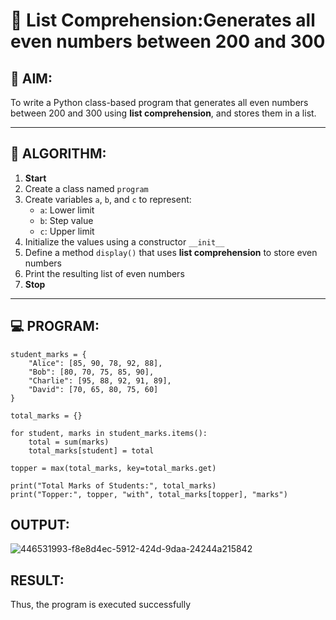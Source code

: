 # 🧾 List Comprehension:Generates all even numbers between 200 and 300
## 🎯 AIM:
To write a Python class-based program that generates all even numbers between 200 and 300 using **list comprehension**, and stores them in a list.

---

## 🧠 ALGORITHM:

1. **Start**
2. Create a class named `program`
3. Create variables `a`, `b`, and `c` to represent:
   - `a`: Lower limit
   - `b`: Step value
   - `c`: Upper limit
4. Initialize the values using a constructor `__init__`
5. Define a method `display()` that uses **list comprehension** to store even numbers
6. Print the resulting list of even numbers
7. **Stop**

---

## 💻 PROGRAM:
```
student_marks = {
    "Alice": [85, 90, 78, 92, 88],
    "Bob": [80, 70, 75, 85, 90],
    "Charlie": [95, 88, 92, 91, 89],
    "David": [70, 65, 80, 75, 60]
}

total_marks = {}

for student, marks in student_marks.items():
    total = sum(marks)
    total_marks[student] = total

topper = max(total_marks, key=total_marks.get)

print("Total Marks of Students:", total_marks)
print("Topper:", topper, "with", total_marks[topper], "marks")
```

## OUTPUT:
![446531993-f8e8d4ec-5912-424d-9daa-24244a215842](https://github.com/user-attachments/assets/9542fc7b-2a65-4130-a186-150be278533f)

## RESULT:
Thus, the program is executed successfully
